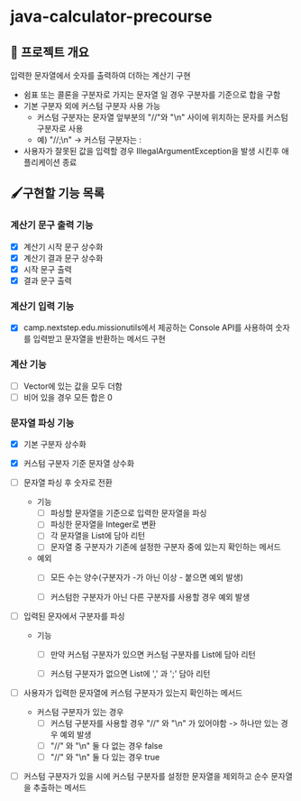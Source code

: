# java-calculator-precourse

## 💪 프로젝트 개요

입력한 문자열에서 숫자를 출력하여 더하는 계산기 구현

- 쉼표 또는 콜론을 구분자로 가지는 문자열 일 경우 구분자를 기준으로 합을 구함
- 기본 구분자 외에 커스텀 구분자 사용 가능
    - 커스텀 구분자는 문자열 앞부분의 "//"와 "\n" 사이에 위치하는 문자를 커스텀 구분자로 사용
    - 예) "//;\n" -> 커스텀 구분자는 :
- 사용자가 잘못된 값을 입력할 경우 IllegalArgumentException을 발생 시킨후 애플리케이션 종료

## 🖌️구현할 기능 목록

### 계산기 문구 출력 기능

- [X] 계산기 시작 문구 상수화
- [X] 계산기 결과 문구 상수화
- [X] 시작 문구 출력
- [X] 결과 문구 출력

### 계산기 입력 기능

- [X] camp.nextstep.edu.missionutils에서 제공하는 Console API를 사용하여 숫자를 입력받고 문자열을 반환하는 메서드 구현

### 계산 기능

- [ ] Vector<Integer>에 있는 값을 모두 더함
- [ ] 비어 있을 경우 모든 합은 0

### 문자열 파싱 기능

- [X] 기본 구분자 상수화

- [X] 커스텀 구분자 기준 문자열 상수화

- [ ] 문자열 파싱 후 숫자로 전환
    - 기능
        - [ ] 파싱할 문자열을 기준으로 입력한 문자열을 파싱
        - [ ] 파싱한 문자열을 Integer로 변환
        - [ ] 각 문자열을 List<Integer>에 담아 리턴
        - [ ] 문자열 중 구분자가 기존에 설정한 구분자 중에 있는지 확인하는 메서드
    - 예외
        - [ ] 모든 수는 양수(구분자가 -가 아닌 이상 - 붙으면 예외 발생)
        - [ ] 커스텀한 구분자가 아닌 다른 구분자를 사용할 경우 예외 발생


- [ ] 입력된 문자에서 구분자를 파싱
    - 기능
        - [ ] 만약 커스텀 구분자가 있으면 커스텀 구분자를 List<Character>에 담아 리턴
        - [ ] 커스텀 구분자가 없으면 List<Character>에 ',' 과 ';' 담아 리턴


- [ ] 사용자가 입력한 문자열에 커스텀 구분자가 있는지 확인하는 메서드
    - 커스텀 구분자가 있는 경우
        - [ ] 커스텀 구분자를 사용할 경우 "//" 와 "\n" 가 있어야함 -> 하나만 있는 경우 예외 발생
        - [ ] "//" 와 "\n" 둘 다 없는 경우 false
        - [ ] "//" 와 "\n" 둘 다 있는 경우 true

- [ ] 커스텀 구분자가 있을 시에 커스텀 구분자를 설정한 문자열을 제외하고 순수 문자열을 추출하는 메서드